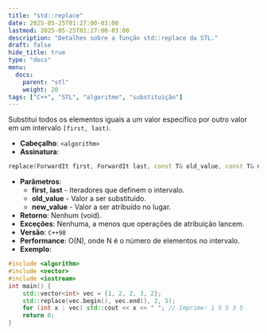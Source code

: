 ```yaml
---
title: "std::replace"
date: 2025-05-25T01:27:00-03:00
lastmod: 2025-05-25T01:27:00-03:00
description: "Detalhes sobre a função std::replace da STL."
draft: false
hide_title: true
type: "docs"
menu:
  docs:
    parent: "stl"
    weight: 20
tags: ["C++", "STL", "algoritmo", "substituição"]
---
```


Substitui todos os elementos iguais a um valor específico por outro valor em um intervalo `[first, last)`.
- **Cabeçalho**: `<algorithm>`
- **Assinatura**:
```cpp
replace(ForwardIt first, ForwardIt last, const T& old_value, const T& new_value);
```
- **Parâmetros**:
  - **first**, **last** - Iteradores que definem o intervalo.
  - **old_value** - Valor a ser substituído.
  - **new_value** - Valor a ser atribuído no lugar.
- **Retorno**: Nenhum (void).
- **Exceções**: Nenhuma, a menos que operações de atribuição lancem.
- **Versão**: `C++98`
- **Performance**: O(N), onde N é o número de elementos no intervalo.
- **Exemplo**:
```cpp
#include <algorithm>
#include <vector>
#include <iostream>
int main() {
    std::vector<int> vec = {1, 2, 2, 3, 2};
    std::replace(vec.begin(), vec.end(), 2, 5);
    for (int x : vec) std::cout << x << " "; // Imprime: 1 5 5 3 5
    return 0;
}
```
